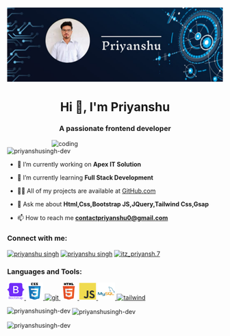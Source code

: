 ![logo](https://github.com/PriyanshuSingh-dev/PriyanshuSingh-dev/blob/main/priyanshusingh.canva.jpg) 
<h1 align="center">Hi 👋, I'm Priyanshu</h1>
<h3 align="center">A passionate frontend developer</h3>
<img alt="coding" align="right" width="400" src="https://noclinks.net/assets/img/softwaredev.gif">

<p align="left"> <img src="https://komarev.com/ghpvc/?username=priyanshusingh-dev&label=Profile%20views&color=0e75b6&style=flat" alt="priyanshusingh-dev" /> </p>

- 🔭 I’m currently working on **Apex IT Solution**

- 🌱 I’m currently learning **Full Stack Development**

- 👨‍💻 All of my projects are available at [GitHub.com](GitHub.com)

- 💬 Ask me about **Html,Css,Bootstrap JS,JQuery,Tailwind Css,Gsap**

- 📫 How to reach me **contactpriyanshu0@gmail.com**

<h3 align="left">Connect with me:</h3>
<p align="left">
<a href="https://linkedin.com/in/priyanshu singh" target="blank"><img align="center" src="https://raw.githubusercontent.com/rahuldkjain/github-profile-readme-generator/master/src/images/icons/Social/linked-in-alt.svg" alt="priyanshu singh" height="30" width="40" /></a>
<a href="https://fb.com/priyanshu singh" target="blank"><img align="center" src="https://raw.githubusercontent.com/rahuldkjain/github-profile-readme-generator/master/src/images/icons/Social/facebook.svg" alt="priyanshu singh" height="30" width="40" /></a>
<a href="https://instagram.com/itz_priyansh.7" target="blank"><img align="center" src="https://raw.githubusercontent.com/rahuldkjain/github-profile-readme-generator/master/src/images/icons/Social/instagram.svg" alt="itz_priyansh.7" height="30" width="40" /></a>
</p>

<h3 align="left">Languages and Tools:</h3>
<p align="left"> <a href="https://getbootstrap.com" target="_blank" rel="noreferrer"> <img src="https://raw.githubusercontent.com/devicons/devicon/master/icons/bootstrap/bootstrap-plain-wordmark.svg" alt="bootstrap" width="40" height="40"/> </a> <a href="https://www.w3schools.com/css/" target="_blank" rel="noreferrer"> <img src="https://raw.githubusercontent.com/devicons/devicon/master/icons/css3/css3-original-wordmark.svg" alt="css3" width="40" height="40"/> </a> <a href="https://git-scm.com/" target="_blank" rel="noreferrer"> <img src="https://www.vectorlogo.zone/logos/git-scm/git-scm-icon.svg" alt="git" width="40" height="40"/> </a> <a href="https://www.w3.org/html/" target="_blank" rel="noreferrer"> <img src="https://raw.githubusercontent.com/devicons/devicon/master/icons/html5/html5-original-wordmark.svg" alt="html5" width="40" height="40"/> </a> <a href="https://developer.mozilla.org/en-US/docs/Web/JavaScript" target="_blank" rel="noreferrer"> <img src="https://raw.githubusercontent.com/devicons/devicon/master/icons/javascript/javascript-original.svg" alt="javascript" width="40" height="40"/> </a> <a href="https://www.mysql.com/" target="_blank" rel="noreferrer"> <img src="https://raw.githubusercontent.com/devicons/devicon/master/icons/mysql/mysql-original-wordmark.svg" alt="mysql" width="40" height="40"/> </a> <a href="https://tailwindcss.com/" target="_blank" rel="noreferrer"> <img src="https://www.vectorlogo.zone/logos/tailwindcss/tailwindcss-icon.svg" alt="tailwind" width="40" height="40"/> </a> </p>

<p><img align="left" src="https://github-readme-stats.vercel.app/api/top-langs?username=priyanshusingh-dev&show_icons=true&locale=en&layout=compact" alt="priyanshusingh-dev" /></p>

<p>&nbsp;<img align="center" src="https://github-readme-stats.vercel.app/api?username=priyanshusingh-dev&show_icons=true&locale=en" alt="priyanshusingh-dev" /></p>

<p><img align="center" src="https://github-readme-streak-stats.herokuapp.com/?user=priyanshusingh-dev&" alt="priyanshusingh-dev" /></p>
